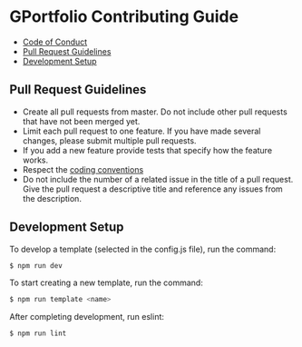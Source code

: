 # GPortfolio Contributing Guide
- [Code of Conduct](https://github.com/GPortfolio/GPortfolio/blob/master/.github/CODE_OF_CONDUCT.md)
- [Pull Request Guidelines](#pull-request-guidelines)
- [Development Setup](#development-setup)

## Pull Request Guidelines
- Create all pull requests from master. Do not include other pull requests that have not been merged yet.
- Limit each pull request to one feature. If you have made several changes, please submit multiple pull requests.
- If you add a new feature provide tests that specify how the feature works.
- Respect the [coding conventions](https://www.conventionalcommits.org)
- Do not include the number of a related issue in the title of a pull request. Give the pull request a descriptive title and reference any issues from the description.

## Development Setup
To develop a template (selected in the config.js file), run the command:
```bash
$ npm run dev
```

To start creating a new template, run the command:
```bash
$ npm run template <name>
```

After completing development, run eslint:
```bash
$ npm run lint
```
